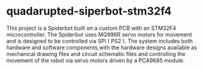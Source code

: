 # quadarupted-siperbot-stm32f4

This project is a Spiderbot built on a custom PCB with an STM32F4 microcontroller. The Spiderbot uses MG996R servo motors for movement and is designed to be controlled via SPI ( PS2 ). The system includes both hardware and software components,with the hardware designs available as mechanical drawing files and circuit schematic files and controlling the movement of the robot via servo motors driven by a PCA9685 module.
